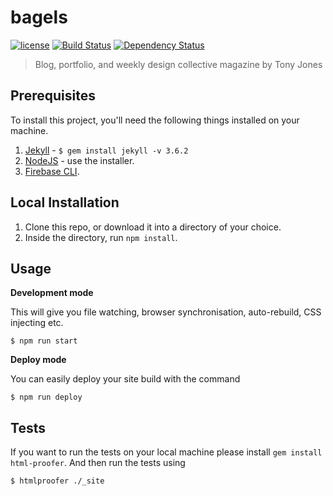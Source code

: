 # bagels

[![license][license-image]][license-url] [![Build Status][travis-image]][travis-url] [![Dependency Status][dependencyci-image]][dependencyci-url]

> Blog, portfolio, and weekly design collective magazine by Tony Jones

## Prerequisites

To install this project, you'll need the following things installed on your machine.

1. [Jekyll](http://jekyllrb.com/) - `$ gem install jekyll -v 3.6.2`
2. [NodeJS](http://nodejs.org) - use the installer.
3. [Firebase CLI](https://github.com/firebase/firebase-tools).

## Local Installation

1. Clone this repo, or download it into a directory of your choice.
2. Inside the directory, run `npm install`.

## Usage

**Development mode**

This will give you file watching, browser synchronisation, auto-rebuild, CSS injecting etc.

```shell
$ npm run start
```

**Deploy mode**

You can easily deploy your site build with the command
```shell
$ npm run deploy
```

## Tests

If you want to run the tests on your local machine please install `gem install html-proofer`. And then run the tests using
```shell
$ htmlproofer ./_site
```

[license-image]: https://img.shields.io/badge/license-ISC-blue.svg
[license-url]: https://github.com/tony-jones/bagels/blob/master/LICENSE
[travis-image]: https://travis-ci.org/tony-jones/bagels.svg?branch=develop
[travis-url]: https://travis-ci.org/tony-jones/bagels
[dependencyci-image]: https://dependencyci.com/github/tony-jones/bagels/badge
[dependencyci-url]: https://dependencyci.com/github/tony-jones/bagels
